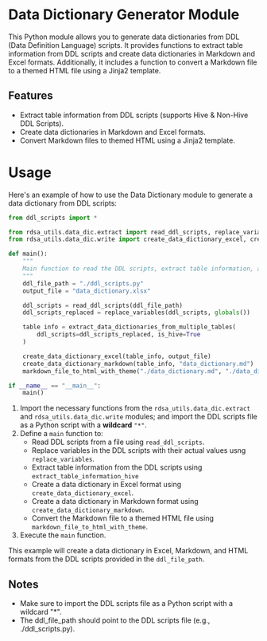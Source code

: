 # Data Dictionary Generator Module

This Python module allows you to generate data dictionaries from DDL (Data Definition Language) scripts. It provides functions to extract table information from DDL scripts and create data dictionaries in Markdown and Excel formats. Additionally, it includes a function to convert a Markdown file to a themed HTML file using a Jinja2 template.

## Features

- Extract table information from DDL scripts (supports Hive & Non-Hive DDL Scripts).
- Create data dictionaries in Markdown and Excel formats.
- Convert Markdown files to themed HTML using a Jinja2 template.

# Usage

Here's an example of how to use the Data Dictionary module to generate a data dictionary from DDL scripts:

```python
from ddl_scripts import *

from rdsa_utils.data_dic.extract import read_ddl_scripts, replace_variables, extract_data_dictionaries_from_multiple_tables
from rdsa_utils.data_dic.write import create_data_dictionary_excel, create_data_dictionary_markdown, markdown_file_to_html_with_theme

def main():
    """
    Main function to read the DDL scripts, extract table information, and create a data dictionary in an Excel file.
    """
    ddl_file_path = "./ddl_scripts.py"
    output_file = "data_dictionary.xlsx"

    ddl_scripts = read_ddl_scripts(ddl_file_path)
    ddl_scripts_replaced = replace_variables(ddl_scripts, globals())

    table info = extract_data_dictionaries_from_multiple_tables(
        ddl_scripts=ddl_scripts_replaced, is_hive=True
    )

    create_data_dictionary_excel(table_info, output_file)
    create_data_dictionary_markdown(table_info, "data_dictionary.md")
    markdown_file_to_html_with_theme("./data_dictionary.md", "./data_dictionary.html")

if __name__ == "__main__":
    main()
```

1. Import the necessary functions from the `rdsa_utils.data_dic.extract` and 
`rdsa_utils.data_dic.write` modules; and import the DDL scripts file as a Python script with a **wildcard** `"*"`.
2. Define a `main` function to:
    - Read DDL scripts from a file using `read_ddl_scripts`.
    - Replace variables in the DDL scripts with their actual values usng `replace_variables`.
    - Extract table information from the DDL scripts using `extract_table_information_hive`
    - Create a data dictionary in Excel format using `create_data_dictionary_excel`.
    - Create a data dictionary in Markdown format using `create_data_dictionary_markdown`.
    - Convert the Markdown file to a themed HTML file using `markdown_file_to_html_with_theme`.
3. Execute the `main` function.

This example will create a data dictionary in Excel, Markdown, and HTML formats from the DDL scripts provided in the `ddl_file_path`.

## Notes
- Make sure to import the DDL scripts file as a Python script with a wildcard "*".
- The ddl_file_path should point to the DDL scripts file (e.g., ./ddl_scripts.py).